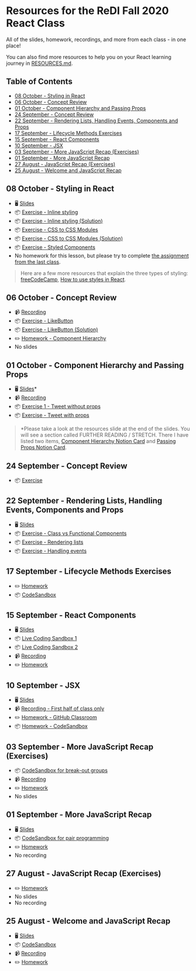 # Resources for the ReDI Fall 2020 React Class

All of the slides, homework, recordings, and more from each class - in one place! 

You can also find more resources to help you on your React learning journey in [RESOURCES.md](./RESOURCES.md).

## Table of Contents

- [08 October - Styling in React](#08-october---styling-in-react)
- [06 October - Concept Review](#06-october---concept-review)
- [01 October - Component Hierarchy and Passing Props](#01-october---component-hierarchy-and-passing-props)
- [24 September - Concept Review](#24-september---concept-review)
- [22 September - Rendering Lists, Handling Events, Components and Props](#22-september---rendering-lists-handling-events-components-and-props)
- [17 September - Lifecycle Methods Exercises](#17-september---lifecycle-methods-exercises)
- [15 September - React Components](#15-september---react-components)
- [10 September - JSX](#10-september---jsx)
- [03 September - More JavaScript Recap (Exercises)](#03-september---more-javascript-recap-exercises)
- [01 September - More JavaScript Recap](#01-september---more-javascript-recap)
- [27 August - JavaScript Recap (Exercises)](#27-august---javascript-recap-exercises)
- [25 August - Welcome and JavaScript Recap](#25-august---welcome-and-javascript-recap)

## 08 October - Styling in React

- 🖥  [Slides](https://docs.google.com/presentation/d/1GiTx2I5zAwgpoSmRlRZnKKEgqmME1aqZ_NIQUSpGl0k/edit?usp=sharing)
- 📦  [Exercise - Inline styling](https://codesandbox.io/s/redi-react-fall-2020inline-styling-practice-rgmlz?file=/src/App.js)
- 📦  [Exercise - Inline styling (Solution)](https://codesandbox.io/s/redi-react-fall-2020inline-styling-practice-solutions-ydhpk?file=/src/App.js)
- 📦  [Exercise - CSS to CSS Modules](https://codesandbox.io/s/css-to-modules-exercise-231ym?file=/src/App.js)
- 📦  [Exercise - CSS to CSS Modules (Solution)](https://codesandbox.io/s/css-modules-design-qroru)
- 📦  [Exercise - Styled Components](https://codesandbox.io/s/css-to-modules-exercise-forked-f4f1k?file=/src/App.js)
- No homework for this lesson, but please try to complete [the assignment from the last class](#06-october---concept-review).

> Here are a few more resources that explain the three types of styling: [freeCodeCamp](https://www.freecodecamp.org/news/the-react-handbook-b71c27b0a795/#section-5-styling), [How to use styles in React](https://malcoded.com/posts/react-component-style/).

## 06 October - Concept Review

- 📹 [Recording](https://www.youtube.com/watch?v=2nuHswwdApA)
- 📦 [Exercise - LikeButton](https://codesandbox.io/s/redi-react-fall-202011-exercises-reusable-like-button-cyqce)
- 📦 [Exercise - LikeButton (Solution)](https://codesandbox.io/s/redi-react-fall-202011-exercises-reusable-like-button-solution-ofuje)
- ✏️  [Homework - Component Hierarchy](https://codesandbox.io/s/redi-react-fall-202011-exercises-component-hierarchy-p5u4c)
- No slides

## 01 October - Component Hierarchy and Passing Props

- 🖥  [Slides](https://docs.google.com/presentation/d/1_81j-TsL7CM5qh5w63RDle_A5_LhUX88zPmruxXzRIw/edit?usp=sharing)*
- 📹 [Recording](https://www.youtube.com/watch?v=q7n5rOActho)
- 📦  [Exercise 1 - Tweet without props](https://codesandbox.io/s/static-tweet-live-intsz)
- 📦  [Exercise - Tweet with props](https://codesandbox.io/s/props-tweet-live-v3cif)

> *Please take a look at the resources slide at the end of the slides. You will see a section called FURTHER READING / STRETCH. There I have listed two items, [Component Hierarchy Notion Card](https://www.notion.so/binarylights/CO2-Component-hierarchy-4fd549df0a8a431d8f62ea04b4014757) and [Passing Props Notion Card](https://www.notion.so/binarylights/CO3-Passing-props-a2e096e976704c6eb4e4cf361c59861e).

## 24 September - Concept Review

- 📦  [Exercise](https://codesandbox.io/s/exercise-to-do-qfl84?file=/src/App.js)

## 22 September - Rendering Lists, Handling Events, Components and Props

- 🖥  [Slides](https://docs.google.com/presentation/d/1zUhqFvxCSqbbCrLZDETKA_rYsIEP5e_IwVyQ0ylYcSw/edit?usp=sharing)
- 📦  [Exercise - Class vs Functional Components](https://codesandbox.io/s/classcomponent-vs-functionalcomponent-u7jid)
- 📦  [Exercise - Rendering lists](https://codesandbox.io/s/rendering-lists-5lc6q)
- 📦  [Exercise - Handling events](https://codesandbox.io/s/handling-events-27t9q)

## 17 September - Lifecycle Methods Exercises

- ✏️  [Homework](https://classroom.github.com/a/0Vj5TxX0)
- 📦  [CodeSandbox](https://codesandbox.io/s/github/redi-react-fall-2020/06-exercises-lifecycle-methods?file=/src/student/Member.js)

## 15 September - React Components

- 🖥  [Slides](https://docs.google.com/presentation/d/1kn8F0ywptQxdcNC2RrKzD1DuHGVosCKjFbTzPMCULIg/edit#slide=id.g641d900745_8_1)
- 📦  [Live Coding Sandbox 1](https://codesandbox.io/s/focused-bohr-m52ts?file=/src/App.jsx)
- 📦  [Live Coding Sandbox 2](https://codesandbox.io/s/sparkling-dream-4tnzx?file=/src/App.js)
- 📹  [Recording](https://youtu.be/U64lI0FImeQ)
- ✏️  [Homework](https://codesandbox.io/s/reactjshomework15092020-x895m?file=/src/index.js)

## 10 September - JSX

- 🖥  [Slides](https://docs.google.com/presentation/d/1lGWTBRiNPL33akDHDmsij68GVLwiTDqzYzsnBdNLoeg/edit?usp=sharing)
- 📹  [Recording - First half of class only](https://www.youtube.com/watch?v=I3WbXtfAXzo)
- ✏️  [Homework - GitHub Classroom](https://classroom.github.com/a/8eq_XaH5)
- 📦  [Homework - CodeSandbox](https://codesandbox.io/s/class-05-homework-ess6s?file=/src/App.js)


## 03 September - More JavaScript Recap (Exercises)

- 📦  [CodeSandbox for break-out groups](https://codesandbox.io/s/elated-drake-g6heu)
- 📹  [Recording](https://youtu.be/0R7pT-Lwk_0)
- ✏️  [Homework](https://classroom.github.com/a/y6Ldh5L0)
- No slides

## 01 September - More JavaScript Recap

- 🖥  [Slides](https://docs.google.com/presentation/d/1yCevrWKbT12CpTwgTDgRT4WuXpFYWLz71Rxo6GraqAY/edit?usp=sharing)
- 📦  [CodeSandbox for pair programming](https://codesandbox.io/s/arraymethodsdemo-3hibp?file=/src/index.js)
- ✏️  [Homework](https://classroom.github.com/a/U3FuZWUG)
- No recording

## 27 August - JavaScript Recap (Exercises)

- ✏️  [Homework](https://classroom.github.com/a/SIngsQip)
- No slides
- No recording

## 25 August - Welcome and JavaScript Recap

- 🖥  [Slides](https://docs.google.com/presentation/d/1fU85_opIuKpib0-_2Owk2gkcvf8HIaoIaLra6FlGCq4/edit?usp=sharing)
- 📦  [CodeSandbox]()
- 📹  [Recording](https://www.youtube.com/watch?v=XI3DHGT4_lo)
- ✏️  [Homework](https://classroom.github.com/a/X5WVJqLg)
